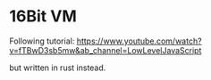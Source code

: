 # 16Bit VM

Following tutorial:
https://www.youtube.com/watch?v=fTBwD3sb5mw&ab_channel=LowLevelJavaScript

but written in rust instead.